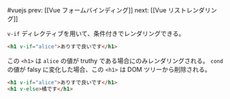 #vuejs 
prev: [[Vue フォームバインディング]]
next: [[Vue リストレンダリング]]

`v-if` ディレクティブを用いて、条件付きでレンダリングできる。
```html
<h1 v-if="alice">ありすで良いです</h1>
```
この `<h1>` は `alice` の値が truthy である場合にのみレンダリングされる。
`cond` の値が falsy に変化した場合、この `<h1>` は DOM ツリーから削除される。
```html
<h1 v-if="alice">ありすで良いです</h1>
<h1 v-else>橘です</h1>
```
